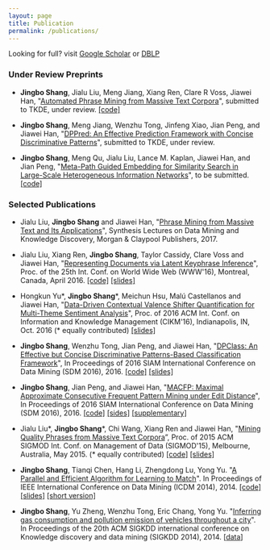 ```yaml
---
layout: page
title: Publication
permalink: /publications/
---
```

Looking for full? visit [Google Scholar](https://scholar.google.com/citations?user=0SkFI4MAAAAJ&hl=en) or [DBLP](http://dblp.uni-trier.de/pers/hd/s/Shang:Jingbo)

### Under Review Preprints

*   **Jingbo Shang**, Jialu Liu, Meng Jiang, Xiang Ren, Clare R Voss, Jiawei Han, "[Automated Phrase Mining from Massive Text Corpora](https://arxiv.org/abs/1702.04457)", submitted to TKDE, under review. [[code]](https://github.com/shangjingbo1226/AutoPhrase)

*   **Jingbo Shang**, Meng Jiang, Wenzhu Tong, Jinfeng Xiao, Jian Peng, and Jiawei Han, "[DPPred: An Effective Prediction Framework with Concise Discriminative Patterns](https://arxiv.org/abs/1610.09778)", submitted to TKDE, under review.

*   **Jingbo Shang**, Meng Qu, Jialu Liu, Lance M. Kaplan, Jiawei Han, and Jian Peng, "[Meta-Path Guided Embedding for Similarity Search in Large-Scale Heterogeneous Information Networks](https://arxiv.org/abs/1610.09769)", to be submitted. [[code]](https://github.com/shangjingbo1226/ESim)

### Selected Publications

*   Jialu Liu, **Jingbo Shang** and Jiawei Han, "[Phrase Mining from Massive Text and Its Applications](http://www.morganclaypool.com/doi/abs/10.2200/S00759ED1V01Y201702DMK013)", Synthesis Lectures on Data Mining and Knowledge Discovery, Morgan & Claypool Publishers, 2017.

*   Jialu Liu, Xiang Ren, **Jingbo Shang**, Taylor Cassidy, Clare Voss and Jiawei Han, "[Representing Documents via Latent Keyphrase Inference](http://shang7.web.engr.illinois.edu/paper/www2016-liu.pdf)", Proc. of the 25th Int. Conf. on World Wide Web (WWW'16), Montreal, Canada, April 2016. [[code]](https://github.com/remenberl/Latent-Keyphrase-Inference) [[slides]](http://shang7.web.engr.illinois.edu/paper/www2016-liu-slides.pdf)

*   Hongkun Yu\*, **Jingbo Shang**\*, Meichun Hsu, Malú Castellanos and Jiawei Han, "[Data-Driven Contextual Valence Shifter Quantification for Multi-Theme Sentiment Analysis](http://shang7.web.engr.illinois.edu/papers/MTSA.pdf)", Proc. of 2016 ACM Int. Conf. on Information and Knowledge Management (CIKM'16), Indianapolis, IN, Oct. 2016 (\* equally contributed) [[slides]](http://shang7.web.engr.illinois.edu/slides/MTSA-slides.pdf)

*   **Jingbo Shang**, Wenzhu Tong, Jian Peng, and Jiawei Han, "[DPClass: An Effective but Concise Discriminative Patterns-Based Classification Framework](http://shang7.web.engr.illinois.edu/papers/DPClass.pdf)", In Proceedings of 2016 SIAM International Conference on Data Mining (SDM 2016), 2016. [[code]](https://github.com/shangjingbo1226/DPClass) [[slides]](http://shang7.web.engr.illinois.edu/slides/SDM16-DPClass.pdf)

*   **Jingbo Shang**, Jian Peng, and Jiawei Han, "[MACFP: Maximal Approximate Consecutive Frequent Pattern Mining under Edit Distance](http://shang7.web.engr.illinois.edu/papers/MACFP.pdf)", In Proceedings of 2016 SIAM International Conference on Data Mining (SDM 2016), 2016. [[code]](https://github.com/shangjingbo1226/MACFP) [[sides]](http://shang7.web.engr.illinois.edu/slides/SDM16-MACFP.pdf) [[supplementary]](http://shang7.web.engr.illinois.edu/papers/MACFP-Supplementary.pdf)

*   Jialu Liu\*, **Jingbo Shang**\*, Chi Wang, Xiang Ren and Jiawei Han, "[Mining Quality Phrases from Massive Text Corpora](http://jialu.cs.illinois.edu/paper/sigmod2015-liu.pdf)”, Proc. of 2015 ACM SIGMOD Int. Conf. on Management of Data (SIGMOD'15), Melbourne, Australia, May 2015. (\* equally contributed) [[code]]() [[slides]](http://jialu.cs.illinois.edu/paper/sigmod2015-liu-slides.pdf)

*   **Jingbo Shang**, Tianqi Chen, Hang Li, Zhengdong Lu, Yong Yu. "[A Parallel and Efficient Algorithm for Learning to Match](https://arxiv.org/abs/1410.6414)". In Proceedings of IEEE International Conference on Data Mining (ICDM 2014), 2014. [[code]](https://github.com/shangjingbo1226/PL2M) [[slides]](http://shang7.web.engr.illinois.edu/slides/pl2match-slides.pdf) [[short version]](http://shang7.web.engr.illinois.edu/papers/pl2match.pdf)

*   **Jingbo Shang**, Yu Zheng, Wenzhu Tong, Eric Chang, Yong Yu. "[Inferring gas consumption and pollution emission of vehicles throughout a city](http://shang7.web.engr.illinois.edu/papers/GasConsumption.pdf)". In Proceedings of the 20th ACM SIGKDD international conference on Knowledge discovery and data mining (SIGKDD 2014), 2014. [[data](http://shang7.web.engr.illinois.edu/papers/GasConsumption-data-description.pdf)]